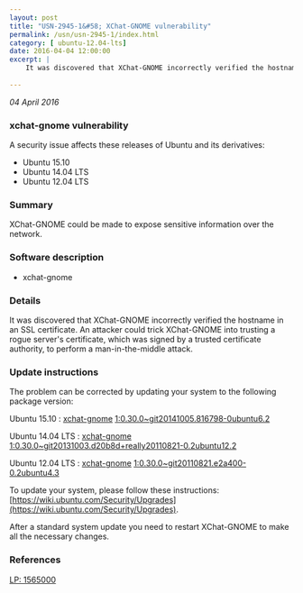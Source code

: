 ```yaml
---
layout: post
title: "USN-2945-1&#58; XChat-GNOME vulnerability"
permalink: /usn/usn-2945-1/index.html
category: [ ubuntu-12.04-lts]
date: 2016-04-04 12:00:00
excerpt: |
    It was discovered that XChat-GNOME incorrectly verified the hostname in an SSL certificate. An attacker could trick XChat-GNOME into trusting a rogue server&#39;s certificate, which was signed by a trusted certificate authority, to perform a man-in-the-middle attack. 
    
--- 
```

 
 

*04 April 2016*

### xchat-gnome vulnerability

A security issue affects these releases of Ubuntu and its derivatives:

* Ubuntu 15.10
* Ubuntu 14.04 LTS
* Ubuntu 12.04 LTS

### Summary

XChat-GNOME could be made to expose sensitive information over the network. 

### Software description

* xchat-gnome 

### Details

It was discovered that XChat-GNOME incorrectly verified the hostname in an SSL certificate. An attacker could trick XChat-GNOME into trusting a rogue server&#39;s certificate, which was signed by a trusted certificate authority, to perform a man-in-the-middle attack. 

### Update instructions

The problem can be corrected by updating your system to the following package version:

Ubuntu 15.10
 : [xchat-gnome](https://launchpad.net/ubuntu/+source/xchat-gnome) <span> [1:0.30.0~git20141005.816798-0ubuntu6.2](https://launchpad.net/ubuntu/+source/xchat-gnome/1:0.30.0~git20141005.816798-0ubuntu6.2) </span> 

Ubuntu 14.04 LTS
 : [xchat-gnome](https://launchpad.net/ubuntu/+source/xchat-gnome) <span> [1:0.30.0~git20131003.d20b8d+really20110821-0.2ubuntu12.2](https://launchpad.net/ubuntu/+source/xchat-gnome/1:0.30.0~git20131003.d20b8d+really20110821-0.2ubuntu12.2) </span> 

Ubuntu 12.04 LTS
 : [xchat-gnome](https://launchpad.net/ubuntu/+source/xchat-gnome) <span> [1:0.30.0~git20110821.e2a400-0.2ubuntu4.3](https://launchpad.net/ubuntu/+source/xchat-gnome/1:0.30.0~git20110821.e2a400-0.2ubuntu4.3) </span> 

To update your system, please follow these instructions: [https://wiki.ubuntu.com/Security/Upgrades](https://wiki.ubuntu.com/Security/Upgrades).

After a standard system update you need to restart XChat-GNOME to make all the necessary changes. 

### References

 
 [LP: 1565000](https://launchpad.net/bugs/1565000)
 

